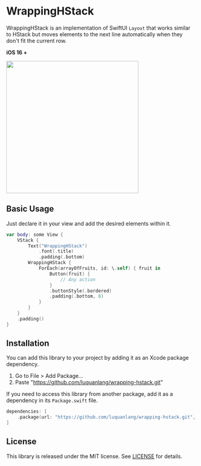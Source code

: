 # WrappingHStack

WrappingHStack is an implementation of SwiftUI `Layout` that works similar to HStack but moves elements to the next line automatically when they don't fit the current row.

**iOS 16 +**

<img src="https://github.com/luquanlang/wrapping-hstack/assets/45352151/711ee303-4874-4b1b-80b8-e6620efd845d" width="350"/>

## Basic Usage

Just declare it in your view and add the desired elements within it.

```swift
var body: some View {
	VStack {
		Text("WrappingHStack")
			.font(.title)
			.padding(.bottom)
		WrappingHStack {
			ForEach(arrayOfFruits, id: \.self) { fruit in
				Button(fruit) {
					// Any action
				}
				.buttonStyle(.bordered)
				.padding(.bottom, 8)
			}
		}
	}
	.padding()
}
```
## Installation

You can add this library to your project by adding it as an Xcode package dependency.
1. Go to File > Add Package...
2. Paste "https://github.com/luquanlang/wrapping-hstack.git" 

If you need to access this library from another package, add it as a dependency in its `Package.swift` file.

```swift
dependencies: [
	.package(url: "https://github.com/luquanlang/wrapping-hstack.git", from: "1.0.0"),
]
```

## License
This library is released under the MIT license. See [LICENSE](LICENSE) for details.
